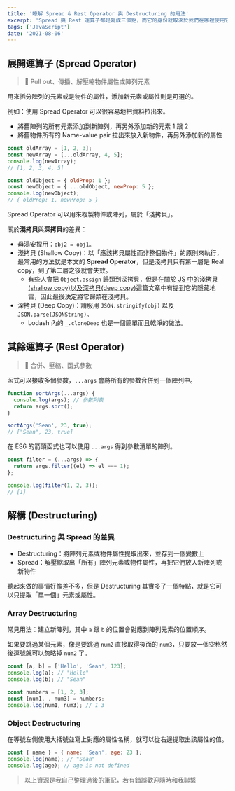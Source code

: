 ```yaml
---
title: '瞭解 Spread & Rest Operator 與 Destructuring 的用法'
excerpt: 'Spread 與 Rest 運算子都是寫成三個點，而它的身份就取決於我們在哪裡使用它，一起來看看吧。'
tags: ['JavaScript']
date: '2021-08-06'
---
```


## 展開運算子 (Spread Operator)

> 🔑 Pull out、傳播、解壓縮物件屬性或陣列元素

用來拆分陣列的元素或是物件的屬性，添加新元素或屬性則是可選的。

例如：使用 Spread Operator 可以很容易地把資料拉出來。

- 將舊陣列的所有元素添加到新陣列，再另外添加新的元素 1 跟 2
- 將舊物件所有的 Name-value pair 拉出來放入新物件，再另外添加新的屬性

```jsx
const oldArray = [1, 2, 3];
const newArray = [...oldArray, 4, 5];
console.log(newArray);
// [1, 2, 3, 4, 5]

const oldObject = { oldProp: 1 };
const newObject = { ...oldObject, newProp: 5 };
console.log(newObject);
// { oldProp: 1, newProp: 5 }
```

Spread Operator 可以用來複製物件或陣列，屬於「淺拷貝」。

關於**淺拷貝**與**深拷貝**的差異：

- 母湯安捏用：`obj2 = obj1`。
- 淺拷貝 (Shallow Copy)：以「應該拷貝屬性而非整個物件」的原則來執行，最常用的方法就是本文的 **Spread Operator**，但是淺拷貝只有第一層是 Real copy，到了第二層之後就會失效。
  - 有些人會把 `Object.assign` 歸類到深拷貝，但是在[關於 JS 中的淺拷貝(shallow copy)以及深拷貝(deep copy)](https://medium.com/andy-blog/%E9%97%9C%E6%96%BCjs%E4%B8%AD%E7%9A%84%E6%B7%BA%E6%8B%B7%E8%B2%9D-shallow-copy-%E4%BB%A5%E5%8F%8A%E6%B7%B1%E6%8B%B7%E8%B2%9D-deep-copy-5f5bbe96c122)這篇文章中有提到它的隱藏地雷，因此最後決定將它歸類在淺拷貝。
- 深拷貝 (Deep Copy)：請服用 `JSON.stringify(obj)` 以及 `JSON.parse(JSONString)`。
  - Lodash 內的 `_.cloneDeep` 也是一個簡單而且乾淨的做法。

## 其餘運算子 (Rest Operator)

> 🔑 合併、壓縮、函式參數

函式可以接收多個參數，`...args` 會將所有的參數合併到一個陣列中。

```jsx
function sortArgs(...args) {
  console.log(args); // 參數列表
  return args.sort();
}

sortArgs('Sean', 23, true);
// ["Sean", 23, true]
```

在 ES6 的箭頭函式也可以使用 `...args` 得到參數清單的陣列。

```jsx
const filter = (...args) => {
  return args.filter((el) => el === 1);
};

console.log(filter(1, 2, 3));
// [1]
```

## 解構 (Destructuring)

### Destructuring 與 Spread 的差異

- Destructuring：將陣列元素或物件屬性提取出來，並存到一個變數上
- Spread：解壓縮取出「所有」陣列元素或物件屬性，再把它們放入新陣列或新物件

聽起來做的事情好像差不多，但是 Destructuring 其實多了一個特點，就是它可以只提取「單一個」元素或屬性。

### Array Destructuring

常見用法：建立新陣列，其中 `a` 跟 `b` 的位置會對應到陣列元素的位置順序。

如果要跳過某個元素，像是要跳過 `num2` 直接取得後面的 `num3`，只要放一個空格然後逗號就可以忽略掉 `num2` 了。

```jsx
const [a, b] = ['Hello', 'Sean', 123];
console.log(a); // "Hello"
console.log(b); // "Sean"

const numbers = [1, 2, 3];
const [num1, , num3] = numbers;
console.log(num1, num3); // 1 3
```

### Object Destructuring

在等號左側使用大括號並寫上對應的屬性名稱，就可以從右邊提取出該屬性的值。

```jsx
const { name } = { name: 'Sean', age: 23 };
console.log(name); // "Sean"
console.log(age); // age is not defined
```

> 以上資源是我自己整理過後的筆記，若有錯誤歡迎隨時和我聯繫
